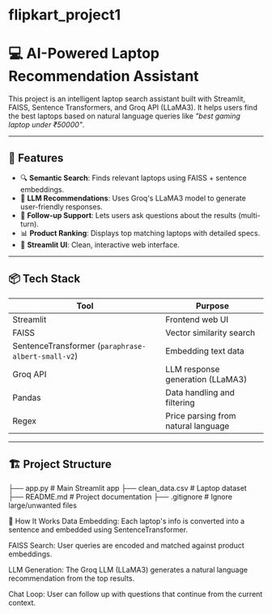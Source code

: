 # flipkart_project1

# 💻 AI-Powered Laptop Recommendation Assistant

This project is an intelligent laptop search assistant built with Streamlit, FAISS, Sentence Transformers, and Groq API (LLaMA3). It helps users find the best laptops based on natural language queries like _"best gaming laptop under ₹50000"_.

---

## 🚀 Features

- 🔍 **Semantic Search**: Finds relevant laptops using FAISS + sentence embeddings.
- 🤖 **LLM Recommendations**: Uses Groq's LLaMA3 model to generate user-friendly responses.
- 🧠 **Follow-up Support**: Lets users ask questions about the results (multi-turn).
- 📊 **Product Ranking**: Displays top matching laptops with detailed specs.
- 🛒 **Streamlit UI**: Clean, interactive web interface.

---

## 📦 Tech Stack

| Tool         | Purpose                             |
|--------------|--------------------------------------|
| Streamlit    | Frontend web UI                     |
| FAISS        | Vector similarity search            |
| SentenceTransformer (`paraphrase-albert-small-v2`) | Embedding text data |
| Groq API     | LLM response generation (LLaMA3)    |
| Pandas       | Data handling and filtering         |
| Regex        | Price parsing from natural language |

---

## 🏗️ Project Structure

├── app.py # Main Streamlit app
├── clean_data.csv # Laptop dataset
├── README.md # Project documentation
├── .gitignore # Ignore large/unwanted files


🧠 How It Works
Data Embedding: Each laptop's info is converted into a sentence and embedded using SentenceTransformer.

FAISS Search: User queries are encoded and matched against product embeddings.

LLM Generation: The Groq LLM (LLaMA3) generates a natural language recommendation from the top results.

Chat Loop: User can follow up with questions that continue from the current context.
